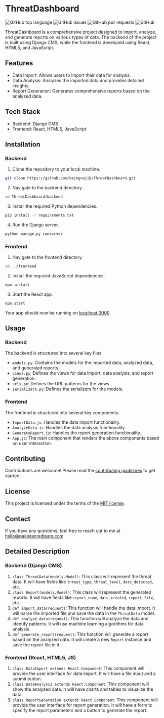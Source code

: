 # ThreatDashboard

![GitHub top language](https://img.shields.io/github/languages/top/beingnajib/ThreatDashboard)
![GitHub issues](https://img.shields.io/github/issues/beingnajib/ThreatDashboard)
![GitHub pull requests](https://img.shields.io/github/issues-pr/beingnajib/ThreatDashboard)
![GitHub](https://img.shields.io/github/license/beingnajib/ThreatDashboard)

ThreatDashboard is a comprehensive project designed to import, analyze, and generate reports on various types of data. The backend of the project is built using Django CMS, while the frontend is developed using React, HTML5, and JavaScript.

## Features

- Data Import: Allows users to import their data for analysis.
- Data Analysis: Analyzes the imported data and provides detailed insights.
- Report Generation: Generates comprehensive reports based on the analyzed data.

## Tech Stack

- Backend: Django CMS
- Frontend: React, HTML5, JavaScript

## Installation

### Backend

1. Clone the repository to your local machine.

```bash
git clone https://github.com/beingnajib/ThreatDashboard.git
```

2. Navigate to the backend directory.

```bash
cd ThreatDashboard/backend
```

3. Install the required Python dependencies.

```bash
pip install -r requirements.txt
```

4. Run the Django server.

```bash
python manage.py runserver
```

### Frontend

1. Navigate to the frontend directory.

```bash
cd ../frontend
```

2. Install the required JavaScript dependencies.

```bash
npm install
```

3. Start the React app.

```bash
npm start
```

Your app should now be running on [localhost:3000](http://localhost:3000).

## Usage

### Backend

The backend is structured into several key files:

- `models.py`: Contains the models for the imported data, analyzed data, and generated reports.
- `views.py`: Defines the views for data import, data analysis, and report generation.
- `urls.py`: Defines the URL patterns for the views.
- `serializers.py`: Defines the serializers for the models.

### Frontend

The frontend is structured into several key components:

- `ImportData.js`: Handles the data import functionality.
- `AnalyzeData.js`: Handles the data analysis functionality.
- `GenerateReport.js`: Handles the report generation functionality.
- `App.js`: The main component that renders the above components based on user interaction.

## Contributing

Contributions are welcome! Please read the [contributing guidelines](CONTRIBUTING.md) to get started.

## License

This project is licensed under the terms of the [MIT license](LICENSE.md).

## Contact

If you have any questions, feel free to reach out to me at hello@pakistanredteam.com.

## Detailed Description

### Backend (Django CMS)

1. `class ThreatData(models.Model)`: This class will represent the threat data. It will have fields like `threat_type`, `threat_level`, `date_detected`, etc.
2. `class Report(models.Model)`: This class will represent the generated reports. It will have fields like `report_name`, `date_created`, `report_file`, etc.
3. `def import_data(request)`: This function will handle the data import. It will parse the imported file and save the data in the `ThreatData` model.
4. `def analyze_data(request)`: This function will analyze the data and identify patterns. It will use machine learning algorithms for data analysis.
5. `def generate_report(request)`: This function will generate a report based on the analyzed data. It will create a new `Report` instance and save the report file in it.

### Frontend (React, HTML5, JS)

1. `class DataImport extends React.Component`: This component will provide the user interface for data import. It will have a file input and a submit button.
2. `class DataAnalysis extends React.Component`: This component will show the analyzed data. It will have charts and tables to visualize the data.
3. `class ReportGeneration extends React.Component`: This component will provide the user interface for report generation. It will have a form to specify the report parameters and a button to generate the report.
